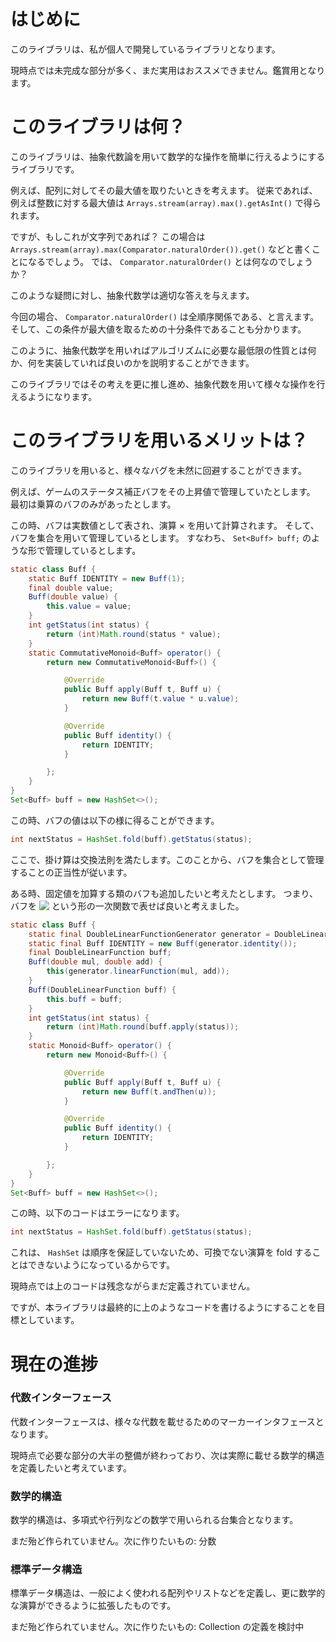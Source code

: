 # はじめに

このライブラリは、私が個人で開発しているライブラリとなります。

現時点では未完成な部分が多く、まだ実用はおススメできません。鑑賞用となります。

# このライブラリは何？

このライブラリは、抽象代数論を用いて数学的な操作を簡単に行えるようにするライブラリです。

例えば、配列に対してその最大値を取りたいときを考えます。
従来であれば、例えば整数に対する最大値は <code>Arrays.stream(array).max().getAsInt()</code> で得られます。

ですが、もしこれが文字列であれば？
この場合は <code>Arrays.stream(array).max(Comparator.naturalOrder()).get()</code> などと書くことになるでしょう。
では、 <code>Comparator.naturalOrder()</code> とは何なのでしょうか？

このような疑問に対し、抽象代数学は適切な答えを与えます。

今回の場合、 <code>Comparator.naturalOrder()</code> は全順序関係である、と言えます。
そして、この条件が最大値を取るための十分条件であることも分かります。

このように、抽象代数学を用いればアルゴリズムに必要な最低限の性質とは何か、何を実装していれば良いのかを説明することができます。

このライブラリではその考えを更に推し進め、抽象代数を用いて様々な操作を行えるようになります。

# このライブラリを用いるメリットは？

このライブラリを用いると、様々なバグを未然に回避することができます。

例えば、ゲームのステータス補正バフをその上昇値で管理していたとします。
最初は乗算のバフのみがあったとします。

この時、バフは実数値として表され、演算 $\times$ を用いて計算されます。
そして、バフを集合を用いて管理しているとします。
すなわち、 <code>Set&lt;Buff&gt; buff;</code> のような形で管理しているとします。

```Java
static class Buff {
    static Buff IDENTITY = new Buff(1);
    final double value;
    Buff(double value) {
        this.value = value;
    }
    int getStatus(int status) {
        return (int)Math.round(status * value);
    }
    static CommutativeMonoid<Buff> operator() {
        return new CommutativeMonoid<Buff>() {

            @Override
            public Buff apply(Buff t, Buff u) {
                return new Buff(t.value * u.value);
            }

            @Override
            public Buff identity() {
                return IDENTITY;
            }

        };
    }
}
Set<Buff> buff = new HashSet<>();
```

この時、バフの値は以下の様に得ることができます。

```Java
int nextStatus = HashSet.fold(buff).getStatus(status);
```

ここで、掛け算は交換法則を満たします。このことから、バフを集合として管理することの正当性が従います。

ある時、固定値を加算する類のバフも追加したいと考えたとします。
つまり、バフを <!-- $f(x)=ax+b$ --> <img style="transform: translateY(0.1em); background: white;" src="https://render.githubusercontent.com/render/math?math=f(x)%3Dax%2Bb"> という形の一次関数で表せば良いと考えました。

```Java
static class Buff {
    static final DoubleLinearFunctionGenerator generator = DoubleLinearFunctionGenerator.create(DoubleMath.getAlgebraic());
    static final Buff IDENTITY = new Buff(generator.identity());
    final DoubleLinearFunction buff;
    Buff(double mul, double add) {
        this(generator.linearFunction(mul, add));
    }
    Buff(DoubleLinearFunction buff) {
        this.buff = buff;
    }
    int getStatus(int status) {
        return (int)Math.round(buff.apply(status));
    }
    static Monoid<Buff> operator() {
        return new Monoid<Buff>() {

            @Override
            public Buff apply(Buff t, Buff u) {
                return new Buff(t.andThen(u));
            }

            @Override
            public Buff identity() {
                return IDENTITY;
            }

        };
    }
}
Set<Buff> buff = new HashSet<>();
```

この時、以下のコードはエラーになります。

```Java
int nextStatus = HashSet.fold(buff).getStatus(status);
```

これは、 <code>HashSet</code> は順序を保証していないため、可換でない演算を <cold>fold</code> することはできないようになっているからです。

現時点では上のコードは残念ながらまだ定義されていません。

ですが、本ライブラリは最終的に上のようなコードを書けるようにすることを目標としています。

# 現在の進捗

### 代数インターフェース

代数インターフェースは、様々な代数を載せるためのマーカーインタフェースとなります。

現時点で必要な部分の大半の整備が終わっており、次は実際に載せる数学的構造を定義したいと考えています。

### 数学的構造

数学的構造は、多項式や行列などの数学で用いられる台集合となります。

まだ殆ど作られていません。次に作りたいもの: 分数

### 標準データ構造

標準データ構造は、一般によく使われる配列やリストなどを定義し、更に数学的な演算ができるように拡張したものです。

まだ殆ど作られていません。次に作りたいもの: Collection の定義を検討中
